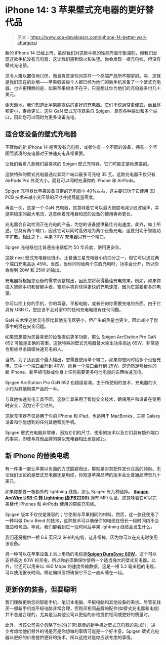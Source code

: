 # iPhone 14: 3 苹果壁式充电器的更好替代品

> 原文：<https://www.xda-developers.com/iphone-14-better-wall-chargers/>

新的 iPhone 14 已经上市，虽然我们对这款手机的性能有些印象深刻，但我们发现这款手机没有充电器，这让我们感到恼火和失望。你会发现一根充电线，但没有壁式充电器。

这令人难以置信地讨厌，而且肯定是你对这样一个高端产品所不期望的。唉，这就是我们现在的处境——苹果假设每个人都已经为他们的新手机准备了一个壁式充电器。也许更糟糕的是，如果苹果根本不在乎，只是想让你为他们的充电器多付几十美元。

谢天谢地，我们知道比苹果能提供的更好的充电器。它们不仅通常更便宜，而且体积更小，寿命更长。这些 GaN 壁式充电器来自 Spigen，具有各种输出和多个端口，因此您可以同时为更多设备充电。

## 适合您设备的壁式充电器

不管你的新 iPhone 14 是否没有充电器，或者你有一个不同的设备，拥有一个坚固而紧凑的充电器对于快速充电非常重要。

让我们看看几款我们最喜欢的 Spigen 壁式充电器，它们可能正是你想要的。

这款特殊的壁式充电器通过其两个端口最多可充电 35 瓦。这款充电器不仅只有 AirPods Pro 外壳大小，而且可以同时充满你的 iPhone 和 AirPods。

Spigen 充电器比苹果设备自带的充电器小 40%左右，这主要归功于它使用 3D PCB 技术来减小变压器的尺寸并提高能量密度。

再说一次，这是一个 GaN 充电器，这意味着它可以最大限度地减少纹波噪声，并提供稳定的最大电流，这意味着充电器和您的设备的使用寿命更长。

充电器会自动检测正在充电的产品，为您的设备提供最佳充电速度。此外，如上所述，它具有两个端口，因此它可以同时高效地为两个设备充电，这要归功于智能功率扩散。相比之下，苹果 30W 充电器只有一个端口。

Spigen 充电器也比普通充电器低约 50 华氏度，使用更安全。

这款 next 壁式充电器也很小，比普通三星充电器小约四分之一，但它可以通过两个端口充电高达 45W。当然，当你同时给两个东西充电时，功率会分开，所以你会得到 20W 和 25W 的输出。

充电器将根据您设备的需求调整输出，因此您将获得最佳充电效果。例如，如果你插入智能手机和智能手表，智能手机将获得更快的充电速度，因为它需要更多的电量。

你可以插上你的手机，你的耳塞，平板电脑，或者任何你需要充电的东西。由于它具有 USB C，您应该不会对家中的任何充电电缆有任何问题。

GaN 技术使这款充电器比其他充电器更小，但产生的热量也更少，因此减少了您家中的潜在安全问题。

如果您想要为您最喜爱的设备提供更多功能，那么 Spigen ArcStation Pro GaN 652 可能是正确的答案。这款特殊的壁式充电器最大输出功率高达 65W，非常适合那些寻求超级快速充电的人。

当然，为了达到这个最大输出，您需要使用单个端口。如果你想同时给多个设备充电，其中一个端口会升到 40W，而另一个端口会升到 25W。这仍然足够给你的新 iPhone、新平板电脑或你身上任何需要更多电池电量的东西快速充电。

Spigen ArcStation Pro GaN 652 也超级紧凑。由于所使用的技术，充电器的大小约为其他同类产品的一半。

与其他快速充电工具不同，这款工具采用了智能安全技术，确保用户和设备在使用时安全，因为它不会过热。

这款充电器不仅适用于你的 iPhone 和 iPad，也适用于 MacBooks、三星 Galaxy 设备和你能想到的任何其他智能手机。

Spigen 壁式充电器非常棒，因为它们的尺寸、使用的技术以及它们具有额外端口的事实，即使与其他品牌的类似充电器相比也是如此。

## 新 iPhone 的替换电缆

有一件事一直让苹果以负面的方式脱颖而出，那就是对其配件定价过高的倾向。无论我们谈论的是壁式充电器还是电缆，你知道苹果品牌的版本会比普通品牌贵几十美元。

如果你想要一根额外的 lightning 线缆，那么 Spigen 有几种选择。 [**Spigen ArcWire USB-C 转 Lightning 线(PB2200)**](https://spigen.life/3S7hR6w) 拥有 MFi 认证，这意味着它可以完美替代 iPhones 和 AirPods 使用的原装充电线。

Spigen 版本不仅仅是兼容的；它使用与苹果相同的材料。然而，这一款还使用了一种叫做 Dura Bend 的技术，这种技术可以确保你的电缆在很长一段时间内不会扭曲和弯曲。毕竟，我们都看到过一段时间后苹果 lightning 线缆会发生什么。

我们还将提供一根 6.6 英尺/2 米长的电缆，这非常棒，因为你可以在充电时使用该设备。

另一种可以在苹果设备上派上用场的电缆是[**Spigen DuraSync 60W**](https://spigen.life/3Sqfpsx)。这个可以支持高达 60W 的充电，所以你必须确保你使用一个适当强大的壁式充电器。此外，它还可以用来以 480 Mbps 的速度传输数据。这是一根 5.3 毫米粗的电缆，可以使用很长时间。棉花编织层将确保它不会一直纠缠在一起。

## 更新你的装备，但要聪明

我们理解更新您的智能手机、笔记本电脑、平板电脑和其他设备的需求。尽管花钱买一部新手机或平板电脑非常合理，但购买相同品牌的配件(如壁式充电器和电缆)并不总是合理的，尤其是当其他公司以更低的价格提供相同或更好的质量时。

此外，当该公司完全忽略了你的(非常)昂贵的新手机对壁式充电器的需求时，进一步考虑给他们额外的钱是否是你想做的事情可能是一个好主意。Spigen 壁式充电器以更好的价格提供更好的技术，所以这绝对是你应该考虑的事情。